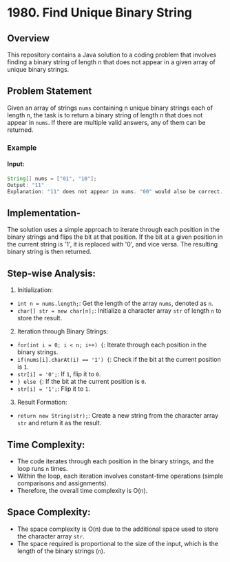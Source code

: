# 1980. Find Unique Binary String

## Overview

This repository contains a Java solution to a coding problem that involves finding a binary string of length n that does not appear in a given array of unique binary strings.

## Problem Statement

Given an array of strings `nums` containing n unique binary strings each of length n, the task is to return a binary string of length n that does not appear in `nums`. If there are multiple valid answers, any of them can be returned.

### Example

#### Input:

```java
String[] nums = ["01", "10"];
Output: "11"
Explanation: "11" does not appear in nums. "00" would also be correct.
```
## Implementation-
The solution uses a simple approach to iterate through each position in the binary strings and flips the bit at that position. If the bit at a given position in the current string is '1', it is replaced with '0', and vice versa. The resulting binary string is then returned.

## Step-wise Analysis:
1. Initialization:
- `int n = nums.length;`: Get the length of the array `nums`, denoted as `n`.
- `char[] str = new char[n];`: Initialize a character array `str` of length `n` to store the result.

2. Iteration through Binary Strings:
- `for(int i = 0; i < n; i++) {`: Iterate through each position in the binary strings.
- `if(nums[i].charAt(i) == '1') {`: Check if the bit at the current position is `1`.
- `str[i] = '0';`: If `1`, flip it to `0`.
- `} else {`: If the bit at the current position is `0`.
- `str[i] = '1';`: Flip it to `1`.

3. Result Formation:
- `return new String(str);`: Create a new string from the character array `str` and return it as the result.

## Time Complexity:
- The code iterates through each position in the binary strings, and the loop runs `n` times.
- Within the loop, each iteration involves constant-time operations (simple comparisons and assignments).
- Therefore, the overall time complexity is O(n).
## Space Complexity:
- The space complexity is O(n) due to the additional space used to store the character array `str`.
- The space required is proportional to the size of the input, which is the length of the binary strings (`n`).
